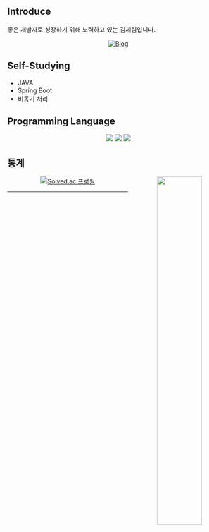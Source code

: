 ## Introduce
좋은 개발자로 성장하기 위해 노력하고 있는 김제림입니다.
<div align="center">
  
  [![Blog](https://img.shields.io/badge/Blog-jerry--k.site-20C997?style=flat-square&logo=Tistory&logoColor=white)](https://jerry-k.site/)
</div>

## Self-Studying
- JAVA
- Spring Boot
- 비동기 처리

## Programming Language
<div align="center">
    <img src="https://img.shields.io/badge/java-707396?style=for-the-badge&logo=java&logoColor=white"> 
    <img src="https://img.shields.io/badge/mysql-1479A1?style=for-the-badge&logo=mysql&logoColor=white"> 
    <img src="https://img.shields.io/badge/python-4479A1?style=for-the-badge&logo=python&logoColor=white"> 

  
  
</div>

## 통계
<div align="center">
  
  <img align="right" width="45%" src="https://github-readme-stats.vercel.app/api?username=jerry-1211&show_icons=true&theme=great-gatsby"/>
  
  [![Solved.ac 프로필](http://mazassumnida.wtf/api/v2/generate_badge?boj=kcjerim97)](https://solved.ac/kcjerim97)
  
</div>

---

